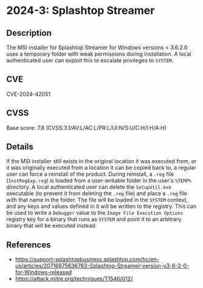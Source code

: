 # 2024-3: Splashtop Streamer
## Description
The MSI installer for Splashtop Streamer for Windows versions < 3.6.2.0 uses a temporary folder with weak permissions during installation. A local authenticated user can exploit this to escalate privileges to `SYSTEM`.
## CVE
CVE-2024-42051
## CVSS
Base score: 7.8 (CVSS:3.1/AV:L/AC:L/PR:L/UI:N/S:U/C:H/I:H/A:H)
## Details
If the MSI installer still exists in the original location it was executed from, or it was originally executed from a location it can be copied back to, a regular user can force a reinstall of the product. During reinstall, a `.reg` file (`InstRegExp.reg`) is loaded from a user-writable folder in the user's `%TEMP%` directory. A local authenticated user can delete the `SetupUtil.exe` executable (to prevent it from deleting the `.reg` file) and place a `.reg` file with that name in the folder. The file will be loaded in the `SYSTEM` context, and any keys and values defined in it will be written to the registry. This can be used to write a `Debugger` value to the `Image File Execution Options` registry key for a binary that runs as `SYSTEM` and point it to an arbitrary binary that will be executed instead.
## References
- https://support-splashtopbusiness.splashtop.com/hc/en-us/articles/20716875636763-Splashtop-Streamer-version-v3-6-2-0-for-Windows-released
- https://attack.mitre.org/techniques/T1546/012/
